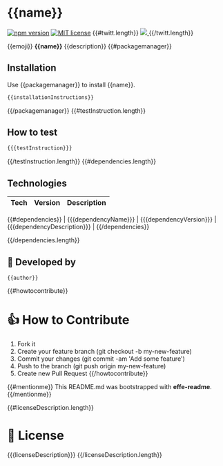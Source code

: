 # {{name}}

[![npm version](https://badge.fury.io/js/{{name}}.svg)](https://www.npmjs.com/package/{{name}})
[![MIT license](http://img.shields.io/badge/license-MIT-brightgreen.svg)](http://opensource.org/licenses/MIT)
{{#twitt.length}}
  <a href="https://twitter.com/intent/tweet?text={{twitt}}: https://github.com/{{author}}//{{name}}">
    <img src="https://img.shields.io/twitter/url/http/shields.io.svg?style=social"/>
  </a>
{{/twitt.length}}

{{emoji}} **{{name}}** {{description}}
{{#packagemanager}}

## Installation

Use {{packagemanager}} to install {{name}}.

```javascript
{{installationInstructions}}
```
{{/packagemanager}}
{{#testInstruction.length}}

## How to test

```javascript
{{{testInstruction}}}
```
{{/testInstruction.length}}
{{#dependencies.length}}

## Technologies

| **Tech** | **Version** | **Description** |
| -------- | ----------- | --------------- |
{{#dependencies}}
| {{{dependencyName}}} | {{{dependencyVersion}}} | {{{dependencyDescription}}} |
{{/dependencies}}

{{/dependencies.length}}

## 🚶 Developed by
```
{{author}}
```
{{#howtocontribute}}

# 👍 How to Contribute
1. Fork it
2. Create your feature branch (git checkout -b my-new-feature)
3. Commit your changes (git commit -am 'Add some feature')
4. Push to the branch (git push origin my-new-feature)
5. Create new Pull Request
{{/howtocontribute}}

{{#mentionme}}
This README.md was bootstrapped with **effe-readme**.
{{/mentionme}}

{{#licenseDescription.length}}
# 📃 License

 {{{licenseDescription}}}
{{/licenseDescription.length}}

